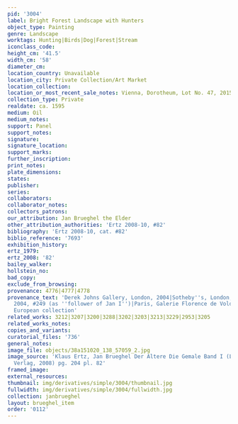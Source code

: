 ```yaml
---
pid: '3004'
label: Bright Forest Landscape with Hunters
object_type: Painting
genre: Landscape
worktags: Hunting|Birds|Dog|Forest|Stream
iconclass_code:
height_cm: '41.5'
width_cm: '58'
diameter_cm:
location_country: Unavailable
location_city: Private Collection/Art Market
location_collection:
location_or_most_recent_sale_notes: Vienna, Dorotheum, Lot No. 47, 2015
collection_type: Private
realdate: ca. 1595
medium: Oil
medium_notes:
support: Panel
support_notes:
signature:
signature_location:
support_marks:
further_inscription:
print_notes:
plate_dimensions:
states:
publisher:
series:
collaborators:
collaborator_notes:
collectors_patrons:
our_attribution: Jan Brueghel the Elder
other_attribution_authorities: 'Ertz 2008-10, #82'
bibliography: 'Ertz 2008-10, cat. #82'
biblio_reference: '7693'
exhibition_history:
ertz_1979:
ertz_2008: '82'
bailey_walker:
hollstein_no:
bad_copy:
exclude_from_browsing:
provenance: 4776|4777|4778
provenance_text: 'Derek Johns Gallery, London, 2004|Sotheby''s, London, April 20,
  2004, #249 (as ''follower of Jan I'')|Paris, Galerie Florence de Voldère, 2005|Private
  European collection'
related_works: 3212|3207|3200|3288|3202|3203|3213|3229|2953|3205
related_works_notes:
copies_and_variants:
curatorial_files: '736'
general_notes:
image_file: objects/38a151020_138_57059_2.jpg
image_source: 'Klaus Ertz, Jan Brueghel Der Altere Die Gemale Band I (Lingen: Luca
  Verlag, 2008) pg. 204 pl. 82'
framed_image:
external_resources:
thumbnail: img/derivatives/simple/3004/thumbnail.jpg
fullwidth: img/derivatives/simple/3004/fullwidth.jpg
collection: janbrueghel
layout: brueghel_item
order: '0112'
---
```

